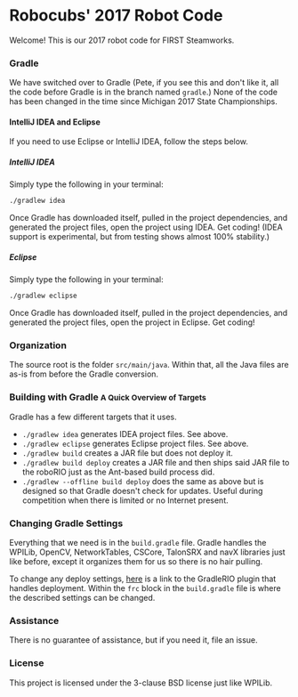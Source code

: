 # Robocubs' 2017 Robot Code
Welcome! This is our 2017 robot code for FIRST Steamworks.

### Gradle
We have switched over to Gradle (Pete, if you see this and don't like it, all the code before Gradle is in the branch named `gradle`.) None of the code has been changed in the time since Michigan 2017 State Championships.

#### IntelliJ IDEA and Eclipse
If you need to use Eclipse or IntelliJ IDEA, follow the steps below.

##### IntelliJ IDEA
Simply type the following in your terminal:

```bash
./gradlew idea
```

Once Gradle has downloaded itself, pulled in the project dependencies, and generated the project files, open the project using IDEA. Get coding! (IDEA support is experimental, but from testing shows almost 100% stability.)

##### Eclipse
Simply type the following in your terminal:

```bash
./gradlew eclipse
```

Once Gradle has downloaded itself, pulled in the project dependencies, and generated the project files, open the project in Eclipse. Get coding!

### Organization
The source root is the folder `src/main/java`. Within that, all the Java files are as-is from before the Gradle conversion.

### Building with Gradle <small>A Quick Overview of Targets</small>
Gradle has a few different targets that it uses.

* `./gradlew idea` generates IDEA project files. See above.
* `./gradlew eclipse` generates Eclipse project files. See above.
* `./gradlew build` creates a JAR file but does not deploy it.
* `./gradlew build deploy` creates a JAR file and then ships said JAR file to the roboRIO just as the Ant-based build process did.
* `./gradlew --offline build deploy` does the same as above but is designed so that Gradle doesn't check for updates. Useful during competition when there is limited or no Internet present.

### Changing Gradle Settings
Everything that we need is in the `build.gradle` file. Gradle handles the WPILib, OpenCV, NetworkTables, CSCore, TalonSRX and navX libraries just like before, except it organizes them for us so there is no hair pulling.

To change any deploy settings, [here](https://github.com/Open-RIO/GradleRIO) is a link to the GradleRIO plugin that handles deployment. Within the `frc` block in the `build.gradle` file is where the described settings can be changed.

### Assistance
There is no guarantee of assistance, but if you need it, file an issue.

### License
This project is licensed under the 3-clause BSD license just like WPILib.
